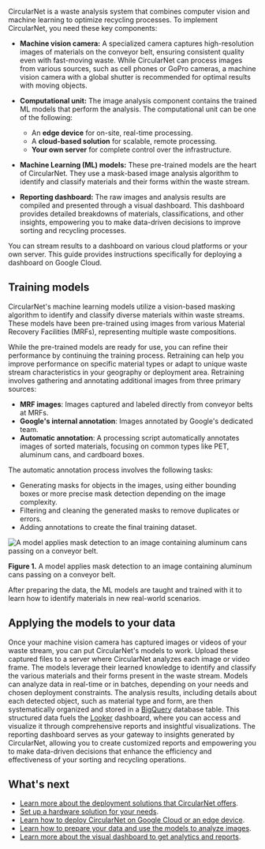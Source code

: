 CircularNet is a waste analysis system that combines computer vision and machine
learning to optimize recycling processes. To implement CircularNet, you need
these key components:

-  **Machine vision camera:** A specialized camera captures high-resolution
   images of materials on the conveyor belt, ensuring consistent quality even
   with fast-moving waste. While CircularNet can process images from various
   sources, such as cell phones or GoPro cameras, a machine vision camera with a
   global shutter is recommended for optimal results with moving objects.
-  **Computational unit:** The image analysis component contains the trained ML
   models that perform the analysis. The computational unit can be one of the
   following:

    -  An **edge device** for on-site, real-time processing.
    -  A **cloud-based solution** for scalable, remote processing.
    -  **Your own server** for complete control over the infrastructure.

-  **Machine Learning (ML) models:** These pre-trained models are the heart of
   CircularNet. They use a mask-based image analysis algorithm to identify and
   classify materials and their forms within the waste stream.
-  **Reporting dashboard:** The raw images and analysis results are compiled and
   presented through a visual dashboard. This dashboard provides detailed
   breakdowns of materials, classifications, and other insights, empowering you
   to make data-driven decisions to improve sorting and recycling processes.

You can stream results to a dashboard on various cloud platforms or your own
server. This guide provides instructions specifically for deploying a dashboard
on Google Cloud.

## Training models

CircularNet's machine learning models utilize a vision-based masking algorithm
to identify and classify diverse materials within waste streams. These models
have been pre-trained using images from various Material Recovery Facilities
(MRFs), representing multiple waste compositions.

While the pre-trained models are ready for use, you can refine their performance
by continuing the training process. Retraining can help you improve performance
on specific material types or adapt to unique waste stream characteristics in
your geography or deployment area. Retraining involves gathering and annotating
additional images from three primary sources:

-  **MRF images**: Images captured and labeled directly from conveyor belts at
   MRFs.
-  **Google's internal annotation**: Images annotated by Google's dedicated
   team.
-  **Automatic annotation**: A processing script automatically annotates images
   of sorted materials, focusing on common types like PET, aluminum cans, and
   cardboard boxes.

The automatic annotation process involves the following tasks:

-  Generating masks for objects in the images, using either bounding boxes or
   more precise mask detection depending on the image complexity.
-  Filtering and cleaning the generated masks to remove duplicates or errors.
-  Adding annotations to create the final training dataset.

![A model applies mask detection to an image containing aluminum cans passing on a conveyor belt.](/images/mask-detection.png)

**Figure 1.** A model applies mask detection to an image containing aluminum
cans passing on a conveyor belt.

After preparing the data, the ML models are taught and trained with it to learn
how to identify materials in new real-world scenarios.

## Applying the models to your data

Once your machine vision camera has captured images or videos of your waste
stream, you can put CircularNet's models to work. Upload these captured files to
a server where CircularNet analyzes each image or video frame. The models
leverage their learned knowledge to identify and classify the various materials
and their forms present in the waste stream. Models can analyze data in
real-time or in batches, depending on your needs and chosen deployment
constraints. The analysis results, including details about each detected object,
such as material type and form, are then systematically organized and stored in
a [BigQuery](https://cloud.google.com/bigquery) database table. This structured
data fuels the [Looker](https://cloud.google.com/looker) dashboard, where you
can access and visualize it through comprehensive reports and insightful
visualizations. The reporting dashboard serves as your gateway to insights
generated by CircularNet, allowing you to create customized reports and
empowering you to make data-driven decisions that enhance the efficiency and
effectiveness of your sorting and recycling operations.

## What's next

-  [Learn more about the deployment solutions that CircularNet offers](/official/projects/waste_identification_ml/circularnet-docs/content/solutions/).
-  [Set up a hardware solution for your needs](/official/projects/waste_identification_ml/circularnet-docs/content/system-req/).
-  [Learn how to deploy CircularNet on Google Cloud or an edge device](/official/projects/waste_identification_ml/circularnet-docs/content/deploy-cn/).
-  [Learn how to prepare your data and use the models to analyze images](/official/projects/waste_identification_ml/circularnet-docs/content/analyze-data/).
-  [Learn more about the visual dashboard to get analytics and reports](/official/projects/waste_identification_ml/circularnet-docs/content/view-data/).